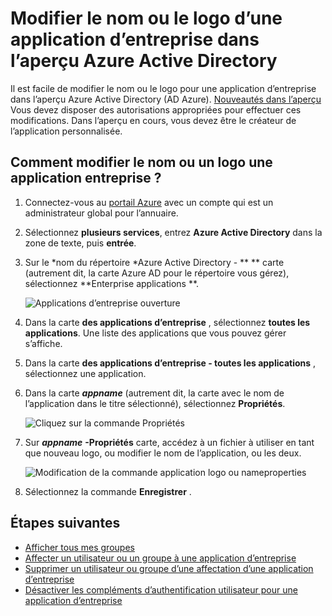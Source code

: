 <properties
    pageTitle="Modifier le nom ou le logo d’une application d’entreprise dans l’aperçu Azure Active Directory | Microsoft Azure"
    description="Comment modifier le nom ou le logo pour une application d’entreprise personnalisé dans Azure Active Directory"
    services="active-directory"
    documentationCenter=""
    authors="curtand"
    manager="femila"
    editor=""/>

<tags
    ms.service="active-directory"
    ms.workload="identity"
    ms.tgt_pltfrm="na"
    ms.devlang="na"
    ms.topic="article"
    ms.date="09/30/2016"
    ms.author="curtand"/>

# <a name="change-the-name-or-logo-of-an-enterprise-app-in-azure-active-directory-preview"></a>Modifier le nom ou le logo d’une application d’entreprise dans l’aperçu Azure Active Directory

Il est facile de modifier le nom ou le logo pour une application d’entreprise dans l’aperçu Azure Active Directory (AD Azure). [Nouveautés dans l’aperçu](active-directory-preview-explainer.md) Vous devez disposer des autorisations appropriées pour effectuer ces modifications. Dans l’aperçu en cours, vous devez être le créateur de l’application personnalisée.

## <a name="how-do-i-change-an-enterprise-apps-name-or-logo"></a>Comment modifier le nom ou un logo une application entreprise ?

1. Connectez-vous au [portail Azure](https://portal.azure.com) avec un compte qui est un administrateur global pour l’annuaire.

2. Sélectionnez **plusieurs services**, entrez **Azure Active Directory** dans la zone de texte, puis **entrée**.

3. Sur le *nom du répertoire *Azure Active Directory - ** ** carte (autrement dit, la carte Azure AD pour le répertoire vous gérez), sélectionnez **Enterprise applications **.

    ![Applications d’entreprise ouverture](./media/active-directory-coreapps-change-app-logo-azure-portal/open-enterprise-apps.png)

4. Dans la carte **des applications d’entreprise** , sélectionnez **toutes les applications**. Une liste des applications que vous pouvez gérer s’affiche.

5. Dans la carte **des applications d’entreprise - toutes les applications** , sélectionnez une application.

6. Dans la carte ***appname*** (autrement dit, la carte avec le nom de l’application dans le titre sélectionné), sélectionnez **Propriétés**.

    ![Cliquez sur la commande Propriétés](./media/active-directory-coreapps-change-app-logo-azure-portal/select-app.png)

7. Sur ***appname*** **-Propriétés** carte, accédez à un fichier à utiliser en tant que nouveau logo, ou modifier le nom de l’application, ou les deux.

    ![Modification de la commande application logo ou nameproperties](./media/active-directory-coreapps-change-app-logo-azure-portal/change-logo.png)

8. Sélectionnez la commande **Enregistrer** .

## <a name="next-steps"></a>Étapes suivantes

- [Afficher tous mes groupes](active-directory-groups-view-azure-portal.md)
- [Affecter un utilisateur ou un groupe à une application d’entreprise](active-directory-coreapps-assign-user-azure-portal.md)
- [Supprimer un utilisateur ou groupe d’une affectation d’une application d’entreprise](active-directory-coreapps-remove-assignment-azure-portal.md)
- [Désactiver les compléments d’authentification utilisateur pour une application d’entreprise](active-directory-coreapps-disable-app-azure-portal.md)
